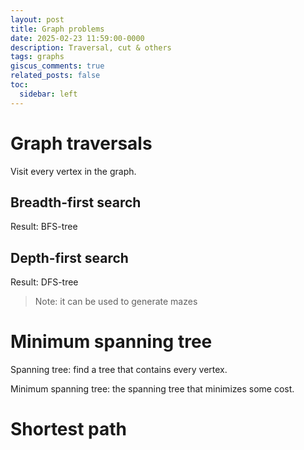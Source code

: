 ```yaml
---
layout: post
title: Graph problems
date: 2025-02-23 11:59:00-0000
description: Traversal, cut & others
tags: graphs
giscus_comments: true
related_posts: false
toc:
  sidebar: left
---
```


# Graph traversals

Visit every vertex in the graph.

## Breadth-first search

Result: BFS-tree

## Depth-first search

Result: DFS-tree

> Note: it can be used to generate mazes

# Minimum spanning tree

Spanning tree: find a tree that contains every vertex.

Minimum spanning tree: the spanning tree that minimizes some cost.

# Shortest path
